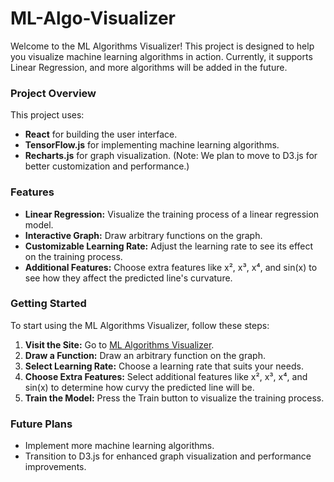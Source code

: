 # ML-Algo-Visualizer

Welcome to the ML Algorithms Visualizer! This project is designed to help you visualize machine learning algorithms in action. Currently, it supports Linear Regression, and more algorithms will be added in the future.

### Project Overview
This project uses:
- **React** for building the user interface.
- **TensorFlow.js** for implementing machine learning algorithms.
- **Recharts.js** for graph visualization. (Note: We plan to move to D3.js for better customization and performance.)

### Features
- **Linear Regression:** Visualize the training process of a linear regression model.
- **Interactive Graph:** Draw arbitrary functions on the graph.
- **Customizable Learning Rate:** Adjust the learning rate to see its effect on the training process.
- **Additional Features:** Choose extra features like x², x³, x⁴, and sin(x) to see how they affect the predicted line's curvature.

### Getting Started
To start using the ML Algorithms Visualizer, follow these steps:

1. **Visit the Site:** Go to <a href="https://mlaglgo.netlify.app/" target="_blank">ML Algorithms Visualizer</a>.
2. **Draw a Function:** Draw an arbitrary function on the graph.
3. **Select Learning Rate:** Choose a learning rate that suits your needs.
4. **Choose Extra Features:** Select additional features like x², x³, x⁴, and sin(x) to determine how curvy the predicted line will be.
5. **Train the Model:** Press the Train button to visualize the training process.


### Future Plans
- Implement more machine learning algorithms.
- Transition to D3.js for enhanced graph visualization and performance improvements.
